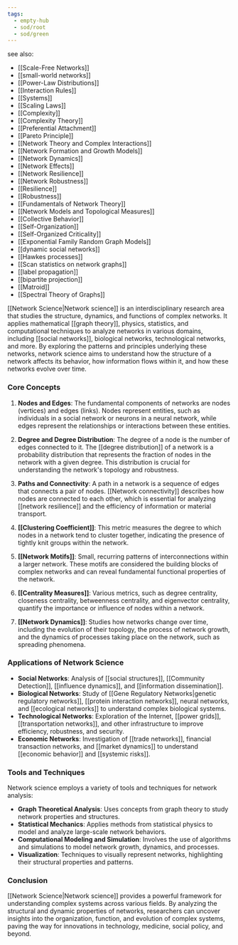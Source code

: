 ```yaml
---
tags:
  - empty-hub
  - sod/root
  - sod/green
---
```

see also:
- [[Scale-Free Networks]]
- [[small-world networks]]
- [[Power-Law Distributions]]
- [[Interaction Rules]]
- [[Systems]]
- [[Scaling Laws]]
- [[Complexity]]
- [[Complexity Theory]]
- [[Preferential Attachment]]
- [[Pareto Principle]]
- [[Network Theory and Complex Interactions]]
- [[Network Formation and Growth Models]]
- [[Network Dynamics]]
- [[Network Effects]]
- [[Network Resilience]]
- [[Network Robustness]]
- [[Resilience]]
- [[Robustness]]
- [[Fundamentals of Network Theory]]
- [[Network Models and Topological Measures]]
- [[Collective Behavior]]
- [[Self-Organization]]
- [[Self-Organized Criticality]]
- [[Exponential Family Random Graph Models]]
- [[dynamic social networks]]
- [[Hawkes processes]]
- [[Scan statistics on network graphs]]
- [[label propagation]]
- [[bipartite projection]]
- [[Matroid]]
- [[Spectral Theory of Graphs]]

[[Network Science|Network science]] is an interdisciplinary research area that studies the structure, dynamics, and functions of complex networks. It applies mathematical [[graph theory]], physics, statistics, and computational techniques to analyze networks in various domains, including [[social networks]], biological networks, technological networks, and more. By exploring the patterns and principles underlying these networks, network science aims to understand how the structure of a network affects its behavior, how information flows within it, and how these networks evolve over time.

### Core Concepts

1. **Nodes and Edges**: The fundamental components of networks are nodes (vertices) and edges (links). Nodes represent entities, such as individuals in a social network or neurons in a neural network, while edges represent the relationships or interactions between these entities.

2. **Degree and Degree Distribution**: The degree of a node is the number of edges connected to it. The [[degree distribution]] of a network is a probability distribution that represents the fraction of nodes in the network with a given degree. This distribution is crucial for understanding the network's topology and robustness.

3. **Paths and Connectivity**: A path in a network is a sequence of edges that connects a pair of nodes. [[Network connectivity]] describes how nodes are connected to each other, which is essential for analyzing [[network resilience]] and the efficiency of information or material transport.

4. **[[Clustering Coefficient]]**: This metric measures the degree to which nodes in a network tend to cluster together, indicating the presence of tightly knit groups within the network.

5. **[[Network Motifs]]**: Small, recurring patterns of interconnections within a larger network. These motifs are considered the building blocks of complex networks and can reveal fundamental functional properties of the network.

6. **[[Centrality Measures]]**: Various metrics, such as degree centrality, closeness centrality, betweenness centrality, and eigenvector centrality, quantify the importance or influence of nodes within a network.

7. **[[Network Dynamics]]**: Studies how networks change over time, including the evolution of their topology, the process of network growth, and the dynamics of processes taking place on the network, such as spreading phenomena.

### Applications of Network Science

- **Social Networks**: Analysis of [[social structures]], [[Community Detection]], [[influence dynamics]], and [[information dissemination]].
- **Biological Networks**: Study of [[Gene Regulatory Networks|genetic regulatory networks]], [[protein interaction networks]], neural networks, and [[ecological networks]] to understand complex biological systems.
- **Technological Networks**: Exploration of the Internet, [[power grids]], [[transportation networks]], and other infrastructure to improve efficiency, robustness, and security.
- **Economic Networks**: Investigation of [[trade networks]], financial transaction networks, and [[market dynamics]] to understand [[economic behavior]] and [[systemic risks]].

### Tools and Techniques

Network science employs a variety of tools and techniques for network analysis:

- **Graph Theoretical Analysis**: Uses concepts from graph theory to study network properties and structures.
- **Statistical Mechanics**: Applies methods from statistical physics to model and analyze large-scale network behaviors.
- **Computational Modeling and Simulation**: Involves the use of algorithms and simulations to model network growth, dynamics, and processes.
- **Visualization**: Techniques to visually represent networks, highlighting their structural properties and patterns.

### Conclusion

[[Network Science|Network science]] provides a powerful framework for understanding complex systems across various fields. By analyzing the structural and dynamic properties of networks, researchers can uncover insights into the organization, function, and evolution of complex systems, paving the way for innovations in technology, medicine, social policy, and beyond.